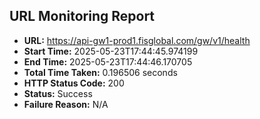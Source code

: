 ## URL Monitoring Report

- **URL:** https://api-gw1-prod1.fisglobal.com/gw/v1/health
- **Start Time:** 2025-05-23T17:44:45.974199
- **End Time:** 2025-05-23T17:44:46.170705
- **Total Time Taken:** 0.196506 seconds
- **HTTP Status Code:** 200
- **Status:** Success
- **Failure Reason:** N/A
